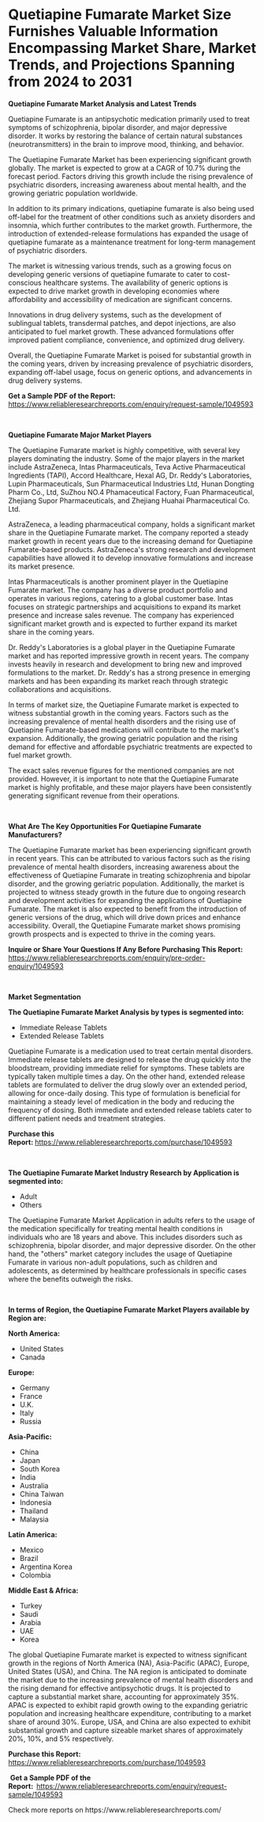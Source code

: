 <p><h1>Quetiapine Fumarate Market Size Furnishes Valuable Information Encompassing Market Share, Market Trends, and Projections Spanning from 2024 to 2031</h1></p><p><strong>Quetiapine Fumarate Market Analysis and Latest Trends</strong></p>
<p><p>Quetiapine Fumarate is an antipsychotic medication primarily used to treat symptoms of schizophrenia, bipolar disorder, and major depressive disorder. It works by restoring the balance of certain natural substances (neurotransmitters) in the brain to improve mood, thinking, and behavior.</p><p>The Quetiapine Fumarate Market has been experiencing significant growth globally. The market is expected to grow at a CAGR of 10.7% during the forecast period. Factors driving this growth include the rising prevalence of psychiatric disorders, increasing awareness about mental health, and the growing geriatric population worldwide.</p><p>In addition to its primary indications, quetiapine fumarate is also being used off-label for the treatment of other conditions such as anxiety disorders and insomnia, which further contributes to the market growth. Furthermore, the introduction of extended-release formulations has expanded the usage of quetiapine fumarate as a maintenance treatment for long-term management of psychiatric disorders.</p><p>The market is witnessing various trends, such as a growing focus on developing generic versions of quetiapine fumarate to cater to cost-conscious healthcare systems. The availability of generic options is expected to drive market growth in developing economies where affordability and accessibility of medication are significant concerns.</p><p>Innovations in drug delivery systems, such as the development of sublingual tablets, transdermal patches, and depot injections, are also anticipated to fuel market growth. These advanced formulations offer improved patient compliance, convenience, and optimized drug delivery.</p><p>Overall, the Quetiapine Fumarate Market is poised for substantial growth in the coming years, driven by increasing prevalence of psychiatric disorders, expanding off-label usage, focus on generic options, and advancements in drug delivery systems.</p></p>
<p><strong>Get a Sample PDF of the Report:&nbsp;</strong> <a href="https://www.reliableresearchreports.com/enquiry/request-sample/1049593">https://www.reliableresearchreports.com/enquiry/request-sample/1049593</a></p>
<p>&nbsp;</p>
<p><strong>Quetiapine Fumarate Major Market Players</strong></p>
<p><p>The Quetiapine Fumarate market is highly competitive, with several key players dominating the industry. Some of the major players in the market include AstraZeneca, Intas Pharmaceuticals, Teva Active Pharmaceutical Ingredients (TAPI), Accord Healthcare, Hexal AG, Dr. Reddy's Laboratories, Lupin Pharmaceuticals, Sun Pharmaceutical Industries Ltd, Hunan Dongting Pharm Co., Ltd, SuZhou NO.4 Phamaceutical Factory, Fuan Pharmaceutical, Zhejiang Supor Pharmaceuticals, and Zhejiang Huahai Pharmaceutical Co. Ltd.</p><p>AstraZeneca, a leading pharmaceutical company, holds a significant market share in the Quetiapine Fumarate market. The company reported a steady market growth in recent years due to the increasing demand for Quetiapine Fumarate-based products. AstraZeneca's strong research and development capabilities have allowed it to develop innovative formulations and increase its market presence.</p><p>Intas Pharmaceuticals is another prominent player in the Quetiapine Fumarate market. The company has a diverse product portfolio and operates in various regions, catering to a global customer base. Intas focuses on strategic partnerships and acquisitions to expand its market presence and increase sales revenue. The company has experienced significant market growth and is expected to further expand its market share in the coming years.</p><p>Dr. Reddy's Laboratories is a global player in the Quetiapine Fumarate market and has reported impressive growth in recent years. The company invests heavily in research and development to bring new and improved formulations to the market. Dr. Reddy's has a strong presence in emerging markets and has been expanding its market reach through strategic collaborations and acquisitions.</p><p>In terms of market size, the Quetiapine Fumarate market is expected to witness substantial growth in the coming years. Factors such as the increasing prevalence of mental health disorders and the rising use of Quetiapine Fumarate-based medications will contribute to the market's expansion. Additionally, the growing geriatric population and the rising demand for effective and affordable psychiatric treatments are expected to fuel market growth.</p><p>The exact sales revenue figures for the mentioned companies are not provided. However, it is important to note that the Quetiapine Fumarate market is highly profitable, and these major players have been consistently generating significant revenue from their operations.</p></p>
<p>&nbsp;</p>
<p><strong>What Are The Key Opportunities For Quetiapine Fumarate Manufacturers?</strong></p>
<p><p>The Quetiapine Fumarate market has been experiencing significant growth in recent years. This can be attributed to various factors such as the rising prevalence of mental health disorders, increasing awareness about the effectiveness of Quetiapine Fumarate in treating schizophrenia and bipolar disorder, and the growing geriatric population. Additionally, the market is projected to witness steady growth in the future due to ongoing research and development activities for expanding the applications of Quetiapine Fumarate. The market is also expected to benefit from the introduction of generic versions of the drug, which will drive down prices and enhance accessibility. Overall, the Quetiapine Fumarate market shows promising growth prospects and is expected to thrive in the coming years.</p></p>
<p><strong>Inquire or Share Your Questions If Any Before Purchasing This Report:</strong> <a href="https://www.reliableresearchreports.com/enquiry/pre-order-enquiry/1049593">https://www.reliableresearchreports.com/enquiry/pre-order-enquiry/1049593</a></p>
<p>&nbsp;</p>
<p><strong>Market Segmentation</strong></p>
<p><strong>The Quetiapine Fumarate Market Analysis by types is segmented into:</strong></p>
<p><ul><li>Immediate Release Tablets</li><li>Extended Release Tablets</li></ul></p>
<p><p>Quetiapine Fumarate is a medication used to treat certain mental disorders. Immediate release tablets are designed to release the drug quickly into the bloodstream, providing immediate relief for symptoms. These tablets are typically taken multiple times a day. On the other hand, extended release tablets are formulated to deliver the drug slowly over an extended period, allowing for once-daily dosing. This type of formulation is beneficial for maintaining a steady level of medication in the body and reducing the frequency of dosing. Both immediate and extended release tablets cater to different patient needs and treatment strategies.</p></p>
<p><strong>Purchase this Report:&nbsp;</strong><a href="https://www.reliableresearchreports.com/purchase/1049593">https://www.reliableresearchreports.com/purchase/1049593</a></p>
<p>&nbsp;</p>
<p><strong>The Quetiapine Fumarate Market Industry Research by Application is segmented into:</strong></p>
<p><ul><li>Adult</li><li>Others</li></ul></p>
<p><p>The Quetiapine Fumarate Market Application in adults refers to the usage of the medication specifically for treating mental health conditions in individuals who are 18 years and above. This includes disorders such as schizophrenia, bipolar disorder, and major depressive disorder. On the other hand, the "others" market category includes the usage of Quetiapine Fumarate in various non-adult populations, such as children and adolescents, as determined by healthcare professionals in specific cases where the benefits outweigh the risks.</p></p>
<p>&nbsp;</p>
<p><strong>In terms of Region, the Quetiapine Fumarate Market Players available by Region are:</strong></p>
<p>
    <p> <strong> North America: </strong>
        <ul>
            <li>United States</li>
            <li>Canada</li>
        </ul>
        </p> 
    <p> <strong> Europe: </strong>
        <ul>
            <li>Germany</li>
            <li>France</li>
            <li>U.K.</li>
            <li>Italy</li>
            <li>Russia</li>
        </ul>
        </p> 
    <p> <strong> Asia-Pacific: </strong>
        <ul>
            <li>China</li>
            <li>Japan</li>
            <li>South Korea</li>
            <li>India</li>
            <li>Australia</li>
            <li>China Taiwan</li>
            <li>Indonesia</li>
            <li>Thailand</li>
            <li>Malaysia</li>
        </ul>
        </p> 
    <p> <strong> Latin America: </strong>
        <ul>
            <li>Mexico</li>
            <li>Brazil</li>
            <li>Argentina Korea</li>
            <li>Colombia</li>
        </ul>
        </p> 
    <p> <strong> Middle East & Africa: </strong>
        <ul>
            <li>Turkey</li>
            <li>Saudi</li>
            <li>Arabia</li>
            <li>UAE</li>
            <li>Korea</li>
        </ul>
    </p>
    </p>
<p><p>The global Quetiapine Fumarate market is expected to witness significant growth in the regions of North America (NA), Asia-Pacific (APAC), Europe, United States (USA), and China. The NA region is anticipated to dominate the market due to the increasing prevalence of mental health disorders and the rising demand for effective antipsychotic drugs. It is projected to capture a substantial market share, accounting for approximately 35%. APAC is expected to exhibit rapid growth owing to the expanding geriatric population and increasing healthcare expenditure, contributing to a market share of around 30%. Europe, USA, and China are also expected to exhibit substantial growth and capture sizeable market shares of approximately 20%, 10%, and 5% respectively.</p></p>
<p><strong>Purchase this Report: </strong><a href="https://www.reliableresearchreports.com/purchase/1049593">https://www.reliableresearchreports.com/purchase/1049593</a></p>
<p>&nbsp;<strong>Get a Sample PDF of the Report:&nbsp;&nbsp;</strong><a href="https://www.reliableresearchreports.com/enquiry/request-sample/1049593">https://www.reliableresearchreports.com/enquiry/request-sample/1049593</a></p>
<p><strong></strong></p>
<p>Check more reports on https://www.reliableresearchreports.com/</p>